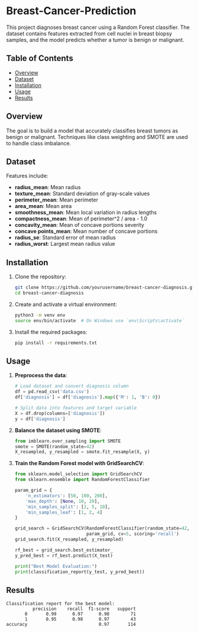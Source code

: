 # Breast-Cancer-Prediction
This project diagnoses breast cancer using a Random Forest classifier. The dataset contains features extracted from cell nuclei in breast biopsy samples, and the model predicts whether a tumor is benign or malignant.

## Table of Contents

- [Overview](#overview)
- [Dataset](#dataset)
- [Installation](#installation)
- [Usage](#usage)
- [Results](#results)

## Overview

The goal is to build a model that accurately classifies breast tumors as benign or malignant. Techniques like class weighting and SMOTE are used to handle class imbalance.

## Dataset

Features include:
- **radius_mean**: Mean radius
- **texture_mean**: Standard deviation of gray-scale values
- **perimeter_mean**: Mean perimeter
- **area_mean**: Mean area
- **smoothness_mean**: Mean local variation in radius lengths
- **compactness_mean**: Mean of perimeter^2 / area - 1.0
- **concavity_mean**: Mean of concave portions severity
- **concave points_mean**: Mean number of concave portions
- **radius_se**: Standard error of mean radius
- **radius_worst**: Largest mean radius value

## Installation

1. Clone the repository:
    ```bash
    git clone https://github.com/yourusername/breast-cancer-diagnosis.git
    cd breast-cancer-diagnosis
    ```

2. Create and activate a virtual environment:
    ```bash
    python3 -m venv env
    source env/bin/activate  # On Windows use `env\Scripts\activate`
    ```

3. Install the required packages:
    ```bash
    pip install -r requirements.txt
    ```

## Usage

1. **Preprocess the data**:
    ```python
    # Load dataset and convert diagnosis column
    df = pd.read_csv('data.csv')
    df['diagnosis'] = df['diagnosis'].map({'M': 1, 'B': 0})

    # Split data into features and target variable
    X = df.drop(columns=['diagnosis'])
    y = df['diagnosis']
    ```

2. **Balance the dataset using SMOTE**:
    ```python
    from imblearn.over_sampling import SMOTE
    smote = SMOTE(random_state=42)
    X_resampled, y_resampled = smote.fit_resample(X, y)
    ```

3. **Train the Random Forest model with GridSearchCV**:
    ```python
    from sklearn.model_selection import GridSearchCV
    from sklearn.ensemble import RandomForestClassifier

    param_grid = {
        'n_estimators': [50, 100, 200],
        'max_depth': [None, 10, 20],
        'min_samples_split': [2, 5, 10],
        'min_samples_leaf': [1, 2, 4]
    }

    grid_search = GridSearchCV(RandomForestClassifier(random_state=42, class_weight='balanced'), 
                               param_grid, cv=5, scoring='recall')
    grid_search.fit(X_resampled, y_resampled)

    rf_best = grid_search.best_estimator_
    y_pred_best = rf_best.predict(X_test)

    print("Best Model Evaluation:")
    print(classification_report(y_test, y_pred_best))
    ```

## Results
```
Classification report for the best model:
          precision    recall  f1-score   support
       0       0.99      0.97      0.98        71
       1       0.95      0.98      0.97        43
accuracy                           0.97       114

